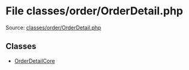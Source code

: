 File classes/order/OrderDetail.php
=========

Source: [classes/order/OrderDetail.php](https://github.com/PrestaShop/PrestaShop/blob/1.5.0.1/classes/order/OrderDetail.php)


Classes
-------

* [OrderDetailCore](class.OrderDetailCore.md)

